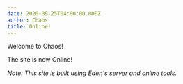 ```yaml
---
date: 2020-09-25T04:00:00.000Z
author: Chaos
title: Online!
---
```

Welcome to Chaos!

The site is now Online!

*Note: This site is built using Eden's server and online tools.*
